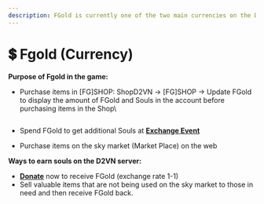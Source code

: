 ```yaml
---
description: FGold is currently one of the two main currencies on the D2VN server
---
```


# 💲 Fgold (Currency)

**Purpose of Fgold in the game:**

*   Purchase items in \[FG]SHOP: ShopD2VN -> \[FG]SHOP -> Update FGold to display the amount of FGold and Souls in the account before purchasing items in the Shop\

    <figure><img src="https://i0.wp.com/diablo2-vn.com/tm/app/uploads/2024/02/soul.png?resize=482%2C310&#x26;ssl=1" alt=""><figcaption></figcaption></figure>
* Spend FGold to get additional Souls at [**Exchange Event**](https://diablo2-vn.com/tm/event/huong-dan-doi-soul-tu-event-exchange-ss20/)
* Purchase items on the sky market (Market Place) on the web

**Ways to earn souls on the D2VN server:**

* [**Donate**](https://diablo2-vn.com/tm/donate) now to receive FGold (exchange rate 1-1)
* Sell valuable items that are not being used on the sky market to those in need and then receive FGold back.